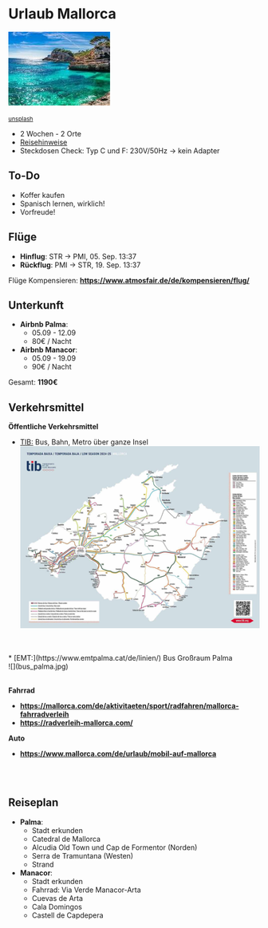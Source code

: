 # Urlaub Mallorca
![](mallorca-cover.jpg)

<small>[unsplash](https://www.google.com/url?sa=t&source=web&rct=j&opi=89978449&url=https://www.traum-ferienwohnungen.de/urlaubsmagazin/uebernachten-mallorca-regionen/&ved=2ahUKEwjntcLg2beOAxVpUMMIHYFIAGAQh-wKegQIIxAD&usg=AOvVaw2jjF6sGq3oq-Q4Y5W8nviY)</small>

* 2 Wochen - 2 Orte
* [Reisehinweise](https://www.google.com/url?sa=t&source=web&rct=j&opi=89978449&url=https://www.auswaertiges-amt.de/de/reiseundsicherheit/spaniensicherheit-210534&ved=2ahUKEwicu5TZ27eOAxUEcvEDHZcVLgAQFnoECCMQAQ&usg=AOvVaw2758TqVWIxD00wsdxXLXTo)
* Steckdosen Check: Typ C und F: 230V/50Hz -> kein Adapter



 ## To-Do
  * Koffer kaufen
  * Spanisch lernen, wirklich!
  * Vorfreude!


 ## Flüge
* **Hinflug**: STR -> PMI, 05. Sep. 13:37
* **Rückflug**: PMI -> STR, 19. Sep. 13:37

Flüge Kompensieren: **https://www.atmosfair.de/de/kompensieren/flug/**

## Unterkunft
* **Airbnb Palma**:
    * 05.09 - 12.09
    * 80€ / Nacht
* **Airbnb Manacor**:
    * 05.09 - 19.09
    * 90€ / Nacht

Gesamt: **1190€**


## Verkehrsmittel
**Öffentliche Verkehrsmittel**
   * [TIB:](https://www.tib.org/de/xarxa-de-transports/mapa-linies) Bus, Bahn, Metro über ganze Insel
   ![](oeffentlich_verkehr_ganze_insel.jpg)
   <br>
   <br>
   * [EMT:](https://www.emtpalma.cat/de/linien/) Bus Großraum Palma
   <br>
   ![](bus_palma.jpg)
   <br>
   <br>


**Fahrrad**
   * **https://mallorca.com/de/aktivitaeten/sport/radfahren/mallorca-fahrradverleih**
   * **https://radverleih-mallorca.com/**

**Auto**
   * **https://www.mallorca.com/de/urlaub/mobil-auf-mallorca**

<br>
<br>

## Reiseplan
* **Palma**:
    * Stadt erkunden
    * Catedral de Mallorca
    * Alcudia Old Town und Cap de Formentor (Norden)
    * Serra de Tramuntana (Westen)
    * Strand
* **Manacor**:
    * Stadt erkunden
    * Fahrrad: Via Verde Manacor-Arta
    * Cuevas de Arta
    * Cala Domingos
    * Castell de Capdepera

